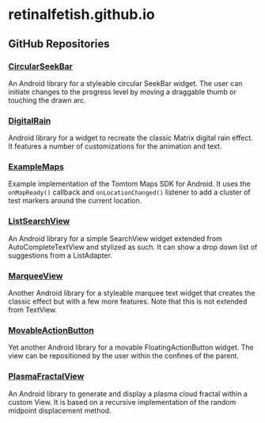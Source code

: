 # retinalfetish.github.io
## GitHub Repositories
### [CircularSeekBar](https://github.com/retinalfetish/CircularSeekBar)
An Android library for a styleable circular SeekBar widget. The user can initiate changes to the progress level by moving a draggable thumb or touching the drawn arc.
### [DigitalRain](https://github.com/retinalfetish/DigitalRain)
Android library for a widget to recreate the classic Matrix digital rain effect. It features a number of customizations for the animation and text.
### [ExampleMaps](https://github.com/retinalfetish/ExampleMaps)
Example implementation of the Tomtom Maps SDK for Android. It uses the `onMapReady()` callback and `onLocationChanged()` listener to add a cluster of test markers around the current location.
### [ListSearchView](https://github.com/retinalfetish/ListSearchView)
An Android library for a simple SearchView widget extended from AutoCompleteTextView and stylized as such. It can show a drop down list of suggestions from a ListAdapter.
### [MarqueeView](https://github.com/retinalfetish/MarqueeView)
Another Android library for a styleable marquee text widget that creates the classic effect but with a few more features. Note that this is not extended from TextView.
### [MovableActionButton](https://github.com/retinalfetish/MovableActionButton)
Yet another Android library for a movable FloatingActionButton widget. The view can be repositioned by the user within the confines of the parent.
### [PlasmaFractalView](https://github.com/retinalfetish/PlasmaFractalView)
An Android library to generate and display a plasma cloud fractal within a custom View. It is based on a recursive implementation of the random midpoint displacement method.
